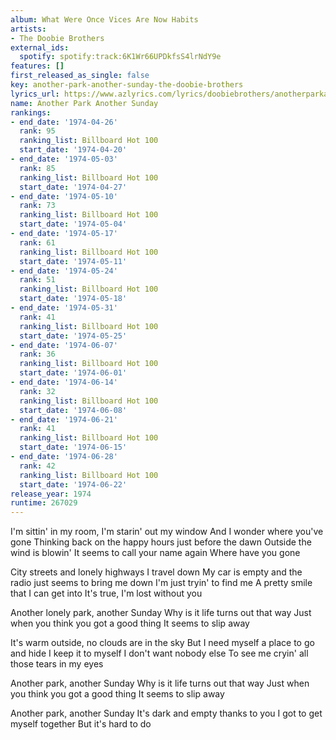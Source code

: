 ```yaml
---
album: What Were Once Vices Are Now Habits
artists:
- The Doobie Brothers
external_ids:
  spotify: spotify:track:6K1Wr66UPDkfsS4lrNdY9e
features: []
first_released_as_single: false
key: another-park-another-sunday-the-doobie-brothers
lyrics_url: https://www.azlyrics.com/lyrics/doobiebrothers/anotherparkanothersunday.html
name: Another Park Another Sunday
rankings:
- end_date: '1974-04-26'
  rank: 95
  ranking_list: Billboard Hot 100
  start_date: '1974-04-20'
- end_date: '1974-05-03'
  rank: 85
  ranking_list: Billboard Hot 100
  start_date: '1974-04-27'
- end_date: '1974-05-10'
  rank: 73
  ranking_list: Billboard Hot 100
  start_date: '1974-05-04'
- end_date: '1974-05-17'
  rank: 61
  ranking_list: Billboard Hot 100
  start_date: '1974-05-11'
- end_date: '1974-05-24'
  rank: 51
  ranking_list: Billboard Hot 100
  start_date: '1974-05-18'
- end_date: '1974-05-31'
  rank: 41
  ranking_list: Billboard Hot 100
  start_date: '1974-05-25'
- end_date: '1974-06-07'
  rank: 36
  ranking_list: Billboard Hot 100
  start_date: '1974-06-01'
- end_date: '1974-06-14'
  rank: 32
  ranking_list: Billboard Hot 100
  start_date: '1974-06-08'
- end_date: '1974-06-21'
  rank: 41
  ranking_list: Billboard Hot 100
  start_date: '1974-06-15'
- end_date: '1974-06-28'
  rank: 42
  ranking_list: Billboard Hot 100
  start_date: '1974-06-22'
release_year: 1974
runtime: 267029
---
```

I'm sittin' in my room, I'm starin' out my window
And I wonder where you've gone
Thinking back on the happy hours just before the dawn
Outside the wind is blowin'
It seems to call your name again
Where have you gone

City streets and lonely highways
I travel down
My car is empty and the radio just seems to bring me down
I'm just tryin' to find me
A pretty smile that I can get into
It's true, I'm lost without you

Another lonely park, another Sunday
Why is it life turns out that way
Just when you think you got a good thing
It seems to slip away

It's warm outside, no clouds are in the sky
But I need myself a place to go and hide
I keep it to myself
I don't want nobody else
To see me cryin' all those tears in my eyes

Another park, another Sunday
Why is it life turns out that way
Just when you think you got a good thing
It seems to slip away

Another park, another Sunday
It's dark and empty thanks to you
I got to get myself together
But it's hard to do
